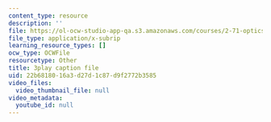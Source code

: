```yaml
---
content_type: resource
description: ''
file: https://ol-ocw-studio-app-qa.s3.amazonaws.com/courses/2-71-optics-spring-2009/22b6818016a3d27d1c87d9f2772b3585_vcqPRPkyWPU.srt
file_type: application/x-subrip
learning_resource_types: []
ocw_type: OCWFile
resourcetype: Other
title: 3play caption file
uid: 22b68180-16a3-d27d-1c87-d9f2772b3585
video_files:
  video_thumbnail_file: null
video_metadata:
  youtube_id: null
---
```

